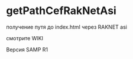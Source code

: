 # getPathCefRakNetAsi
получение путя до index.html через RAKNET asi

смотрите WIKI 

Версия SAMP R1

